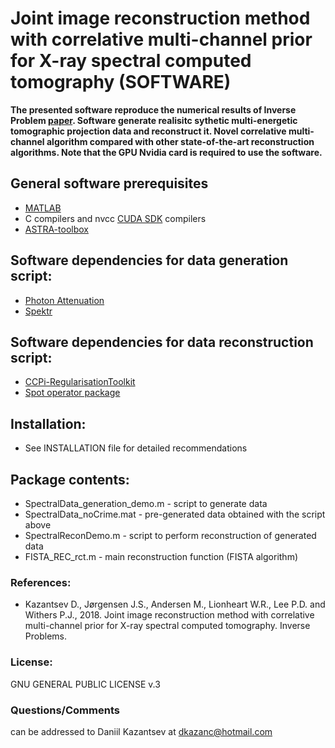 # Joint image reconstruction method with correlative multi-channel prior for X-ray spectral computed tomography (SOFTWARE)

**The presented software reproduce the numerical results of Inverse Problem [paper](https://doi.org/10.1088/1361-6420/aaba86). Software generate realisitc 
sythetic multi-energetic tomographic projection data and reconstruct it. Novel correlative multi-channel algorithm compared with other state-of-the-art 
reconstruction algorithms. Note that the GPU Nvidia card is required to use the software.** 

## General software prerequisites
 * [MATLAB](http://www.mathworks.com/products/matlab/) 
 * C compilers and nvcc [CUDA SDK](https://developer.nvidia.com/cuda-downloads) compilers
 * [ASTRA-toolbox](https://www.astra-toolbox.com/) 
 
## Software dependencies for data generation script: 
 * [Photon Attenuation](https://uk.mathworks.com/matlabcentral/fileexchange/12092-photonattenuation)
 * [Spektr](http://istar.jhu.edu/downloads/) 

## Software dependencies for data reconstruction script: 
 * [CCPi-RegularisationToolkit](https://github.com/vais-ral/CCPi-Regularisation-Toolkit)
 * [Spot operator package](http://www.cs.ubc.ca/labs/scl/spot/)

## Installation:
 * See INSTALLATION file for detailed recommendations
 
## Package contents:
 * SpectralData_generation_demo.m - script to generate data
 * SpectralData_noCrime.mat - pre-generated data obtained with the script above
 * SpectralReconDemo.m - script to perform reconstruction of generated data
 * FISTA_REC_rct.m - main reconstruction function (FISTA algorithm)

### References:
 * Kazantsev D., Jørgensen J.S., Andersen M., Lionheart W.R., Lee P.D. and Withers P.J., 2018. Joint image reconstruction method with correlative multi-channel prior for X-ray spectral computed tomography. Inverse Problems. 
 
### License:
GNU GENERAL PUBLIC LICENSE v.3

### Questions/Comments
can be addressed to Daniil Kazantsev at dkazanc@hotmail.com
